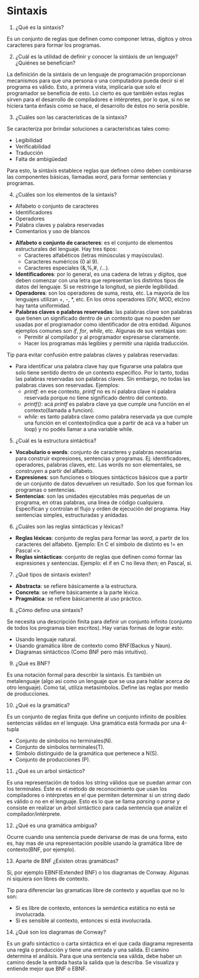# Sintaxis

1. ¿Qué es la sintaxis?

Es un conjunto de reglas que definen como componer letras, dígitos y otros caracteres para formar los programas.

2. ¿Cuál es la utilidad de definir y conocer la sintáxis de un lenguaje? ¿Quiénes se benefician?

La definición de la sintáxis de un lenguaje de programación proporcionan mecanismos para que una persona o una computadora pueda decir si el programa es válido. Esto, a primera vista, implicaría que solo el programador se beneficia de esto. Lo cierto es que también estas reglas sirven para el desarrollo de compiladores e intérpretes, por lo que, si no se hiciera tanta énfasis como se hace, el desarrollo de éstos no sería posible.

3. ¿Cuáles son las características de la sintaxis?

Se caracteriza por brindar soluciones a características tales como:
* Legibilidad
* Verificabilidad
* Traducción
* Falta de ambigüedad

Para esto, la sintáxis establece reglas que definen cómo deben combinarse las componentes básicas, llamadas *word*, para formar sentencias y programas.

4. ¿Cuáles son los elementos de la sintaxis?

* Alfabeto o conjunto de caracteres
* Identificadores
* Operadores
* Palabra claves y palabra reservadas
* Comentarios y uso de blancos

- **Alfabeto o conjunto de caracteres**: es el conjunto de elementos estructurales del lenguaje. Hay tres tipos:
  + Caracteres alfabéticos (letras minúsculas y mayúsculas).
  + Caracteres numéricos (0 al 9).
  + Caracteres especiales (&,%,#, /…).
- **Identificadores**: por lo general, es una cadena de letras y dígitos, que deben comenzar con una letra que representan los distintos tipos de datos del lenguaje. Si se restringe la longitud, se pierde legibilidad.
- **Operadores**: son los operadores de suma, resta, etc. La mayoría de los lenguajes utilizan +, -, *, etc. En los otros operadores (DIV, MOD, etc)no hay tanta uniformidad.
- **Palabras claves o palabras reservadas**: las palabras clave son palabras que tienen un significado dentro de un contexto que no pueden ser usadas por el programador como identificador de otra entidad. Algunos ejemplos comunes son *if*, *for*, *while*, etc. Algunas de sus ventajas son: 
  + Permitir al compilador y al programador expresarse claramente.
  + Hacer los programas más legibles y permitir una rápida traducción.

Tip para evitar confusión entre palabras claves y palabras reservadas:
  * Para identificar una palabra clave hay que figurarse una palabra que solo tiene sentido dentro de un contexto especifico. Por lo tanto, todas las palabras reservadas son palabras claves. Sin embargo, no todas las palabras claves son reservadas. Ejemplos: 
    + *printf*: en ese contexto, *printf* no es ni palabra clave ni palabra reservada porque no tiene significado dentro del contexto.
    + *printf()*: acá *printf* es palabra clave ya que cumple una función en el contexto(llamada a funcion).
    + *while*: es tanto palabra clave como palabra reservada ya que cumple una función en el contexto(indica que a partir de acá va a haber un loop) y no podés llamar a una variable while.
  
5. ¿Cuál es la estructura sintáctica?

* **Vocabulario o words**: conjunto de caracteres y palabras necesarias para construir expresiones, sentencias y programas. Ej: identificadores, operadores, palabras claves, etc. Las words no son elementales, se construyen a partir del alfabeto.
* **Expresiones**: son funciones o bloques sintácticos básicos que a partir de un conjunto de datos devuelven un resultado. Son los que forman los programas o sentencias.
* **Sentencias**: son las unidades ejecutables más pequeñas de un programa, en otras palabras, una línea de código cualquiera. Especifican y controlan el flujo y orden de ejecución del programa. Hay sentencias simples, estructuradas y anidadas.

6. ¿Cuáles son las reglas sintácticas y léxicas?

* **Reglas léxicas**: conjunto de reglas para formar las *word*, a partir de los caracteres del alfabeto. Ejemplo: En C el símbolo de distinto es != en Pascal <>.
* **Reglas sintácticas**: conjunto de reglas que definen como formar las expresiones y sentencias. Ejemplo: el if en C no lleva *then*; en Pascal, si.

7. ¿Qué tipos de sintaxis existen?

* **Abstracta**: se refiere básicamente a la estructura.
* **Concreta**: se refiere básicamente a la parte léxica.
* **Pragmática**: se refiere básicamente al uso práctico.

8. ¿Cómo defino una sintaxis?

  Se necesita una descripción finita para definir un conjunto infinito (conjunto de todos los programas bien escritos). Hay varias formas de lograr esto:
  + Usando lenguaje natural.
  + Usando gramática libre de contexto como BNF(Backus y Naun).
  + Diagramas sintácticos (Como BNF pero más intuitivo).
  
9. ¿Qué es BNF?

Es una notación formal para describir la sintaxis. Es también un metalenguaje (algo asi como un lenguaje que se usa para hablar acerca de otro lenguaje). Como tal, utiliza metasímbolos. Define las reglas por medio de producciones.

10. ¿Qué es la gramática?

Es un conjunto de reglas finita que define un conjunto infinito de posibles sentencias válidas en el lenguaje. Una gramática está formada por una 4-tupla
  * Conjunto de símbolos no terminales(N).
  * Conjunto de símbolos terminales(T).
  * Símbolo distinguido de la gramática que pertenece a N(S).
  * Conjunto de producciones (P).

11. ¿Qué es un arbol sintáctico?

Es una representación de todos los string válidos que se puedan armar con los terminales. Éste es el método de reconocimiento que usan los compiladores o intérpretes en el que permiten determinar si un string dado es válido o no en el lenguaje. Esto es lo que se llama *parsing* o *parse* y consiste en realizar un árbol sintáctico para cada sentencia que analize el compilador/intérprete.

12. ¿Qué es una gramática ambigua?

Ocurre cuando una sentencia puede derivarse de mas de una forma, esto es, hay mas de una representación posible usando la gramática libre de contexto(BNF, por ejemplo).

13. Aparte de BNF ¿Existen otras gramáticas?

Si, por ejemplo EBNF(Extended BNF) o los diagramas de Conway. Algunas ni siquiera son libres de contexto.

Tip para diferenciar las gramaticas libre de contexto y aquellas que no lo son:
* Si es libre de contexto, entonces la semántica estática no está se involucrada.
* Si es sensible al contexto, entonces si está involucrada.

14. ¿Qué son los diagramas de Conway?

Es un grafo sintáctico o carta sintáctica en el que cada diagrama representa una regla o producción y tiene una entrada y una salida. El camino determina el análisis. Para que una sentencia sea válida, debe haber un camino desde la entrada hasta la salida que la describa. Se visualiza y entiende mejor que BNF o EBNF.
